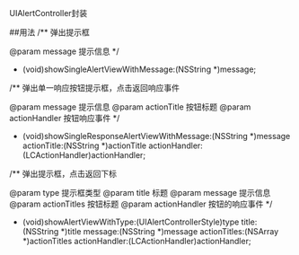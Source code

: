 UIAlertController封装

##用法
/**
弹出提示框

@param message 提示信息
*/
+ (void)showSingleAlertViewWithMessage:(NSString *)message;

/**
弹出单一响应按钮提示框，点击返回响应事件

@param message 提示信息
@param actionTitle 按钮标题
@param actionHandler 按钮响应事件
*/
+ (void)showSingleResponseAlertViewWithMessage:(NSString *)message
actionTitle:(NSString *)actionTitle
actionHandler:(LCActionHandler)actionHandler;

/**
弹出提示框，点击返回下标

@param type 提示框类型
@param title 标题
@param message 提示信息
@param actionTitles 按钮标题
@param actionHandler 按钮的响应事件
*/
+ (void)showAlertViewWithType:(UIAlertControllerStyle)type
title:(NSString *)title
message:(NSString *)message
actionTitles:(NSArray *)actionTitles
actionHandler:(LCActionHandler)actionHandler;
